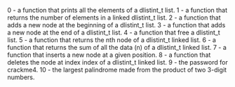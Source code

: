 0 - a function that prints all the elements of a dlistint_t list.
1 - a function that returns the number of elements in a linked dlistint_t list.
2 - a function that adds a new node at the beginning of a dlistint_t list.
3 - a function that adds a new node at the end of a dlistint_t list.
4 - a function that free a dlistint_t list.
5 - a function that returns the nth node of a dlistint_t linked list.
6 - a function that returns the sum of all the data (n) of a dlistint_t linked list.
7 - a function that inserts a new node at a given position.
8 - a function that deletes the node at index index of a dlistint_t linked list.
9 - the password for crackme4.
10 - the largest palindrome made from the product of two 3-digit numbers.